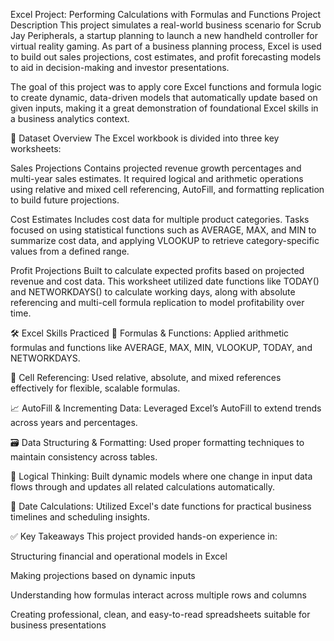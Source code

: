 Excel Project: Performing Calculations with Formulas and Functions
Project Description
This project simulates a real-world business scenario for Scrub Jay Peripherals, a startup planning to launch a new handheld controller for virtual reality gaming. As part of a business planning process, Excel is used to build out sales projections, cost estimates, and profit forecasting models to aid in decision-making and investor presentations.

The goal of this project was to apply core Excel functions and formula logic to create dynamic, data-driven models that automatically update based on given inputs, making it a great demonstration of foundational Excel skills in a business analytics context.

📄 Dataset Overview
The Excel workbook is divided into three key worksheets:

Sales Projections
Contains projected revenue growth percentages and multi-year sales estimates. It required logical and arithmetic operations using relative and mixed cell referencing, AutoFill, and formatting replication to build future projections.

Cost Estimates
Includes cost data for multiple product categories. Tasks focused on using statistical functions such as AVERAGE, MAX, and MIN to summarize cost data, and applying VLOOKUP to retrieve category-specific values from a defined range.

Profit Projections
Built to calculate expected profits based on projected revenue and cost data. This worksheet utilized date functions like TODAY() and NETWORKDAYS() to calculate working days, along with absolute referencing and multi-cell formula replication to model profitability over time.

🛠️ Excel Skills Practiced
🔢 Formulas & Functions: Applied arithmetic formulas and functions like AVERAGE, MAX, MIN, VLOOKUP, TODAY, and NETWORKDAYS.

🔁 Cell Referencing: Used relative, absolute, and mixed references effectively for flexible, scalable formulas.

📈 AutoFill & Incrementing Data: Leveraged Excel’s AutoFill to extend trends across years and percentages.

🗃️ Data Structuring & Formatting: Used proper formatting techniques to maintain consistency across tables.

🧠 Logical Thinking: Built dynamic models where one change in input data flows through and updates all related calculations automatically.

📆 Date Calculations: Utilized Excel's date functions for practical business timelines and scheduling insights.

✅ Key Takeaways
This project provided hands-on experience in:

Structuring financial and operational models in Excel

Making projections based on dynamic inputs

Understanding how formulas interact across multiple rows and columns

Creating professional, clean, and easy-to-read spreadsheets suitable for business presentations
